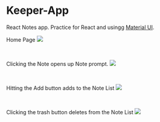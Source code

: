# Keeper-App
React Notes app. Practice for React and usingg <a href="https://mui.com/material-ui/icons/">Material UI</a>.

Home Page
<img src="https://github.com/TimothyJan/Keeper-App/tree/main/screenshots/Homoe.png?raw=true">

<br>

Clicking the Note opens up Note prompt.
<img src="screenshots/Create-Note.png">

<br>

Hitting the Add button adds to the Note List
<img src="screenshots/Note-List.png">

<br>

Clicking the trash button deletes from the Note List
<img src="screenshots/Delete.png">
